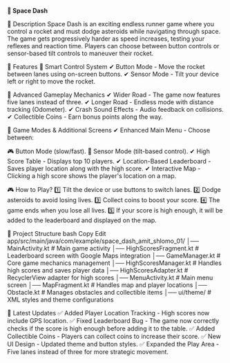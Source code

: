 **🚀 Space Dash**

📝 Description
   Space Dash is an exciting endless runner game where you control a rocket and must dodge asteroids while navigating through space. The game gets progressively harder as 
   speed increases, testing your reflexes and reaction time. Players can choose between button controls or sensor-based tilt controls to maneuver their rocket.

🌟 Features
   🔹 Smart Control System
      ✔ Button Mode - Move the rocket between lanes using on-screen buttons.
      ✔ Sensor Mode - Tilt your device left or right to move the rocket.


  🔹 Advanced Gameplay Mechanics
     ✔ Wider Road - The game now features five lanes instead of three.
     ✔ Longer Road - Endless mode with distance tracking (Odometer).
     ✔ Crash Sound Effects - Audio feedback on collisions.
     ✔ Collectible Coins - Earn bonus points along the way.

  🔹 Game Modes & Additional Screens
     ✔ Enhanced Main Menu - Choose between:

🎮 Button Mode (slow/fast).
📱 Sensor Mode (tilt-based control).
   ✔ High Score Table - Displays top 10 players.
   ✔ Location-Based Leaderboard - Saves player location along with the high score.
   ✔ Interactive Map - Clicking a high score shows the player's location on a map.
   
🎮 How to Play?
   1️⃣ Tilt the device or use buttons to switch lanes.
   2️⃣ Dodge asteroids to avoid losing lives.
   3️⃣ Collect coins to boost your score.
   4️⃣ The game ends when you lose all lives.
   5️⃣ If your score is high enough, it will be added to the leaderboard and displayed on the map.

📂 Project Structure
bash
Copy
Edit
app/src/main/java/com/example/space_dash_amit_shlomo_01/
│── MainActivity.kt          # Main game activity
│── HighScoresFragment.kt    # Leaderboard screen with Google Maps integration
│── GameManager.kt           # Core game mechanics management
│── HighScoresManager.kt     # Handles high scores and saves player data
│── HighScoresAdapter.kt     # RecyclerView adapter for high scores
│── MenuActivity.kt          # Main menu screen
│── MapFragment.kt           # Handles map and player locations
│── Obstacle.kt              # Manages obstacles and collectible items
│── ui/theme/                # XML styles and theme configurations  


🔄 Latest Updates
   ✅ Added Player Location Tracking - High scores now include GPS location.
   ✅ Fixed Leaderboard Bug - The game now correctly checks if the score is high enough before adding it to the table.
   ✅ Added Collectible Coins - Players can collect coins to increase their score.
   ✅ New UI Design - Updated theme and button styles.
   ✅ Expanded the Play Area - Five lanes instead of three for more strategic movement.
 

 
